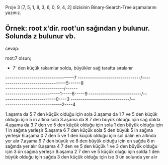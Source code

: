Proje 3
[7, 5, 1, 8, 3, 6, 0, 9, 4, 2] dizisinin Binary-Search-Tree aşamalarını yazınız.

Örnek: root x'dir. root'un sağından y bulunur. Solunda z bulunur vb.
---------------------------------------------
cevap:

root:7 olsun;

- 7' den küçük rakamlar solda, büyükler sağ tarafta sıralanır

 ----------------------------------7
 -------------------------------/----\
 ------------------------------5------8  
 -----------------------------/--\----\
 ---------------------------1-----6-----9
 --------------------------/--\
 -------------------------0----3
 -----------------------------/--\
 ----------------------------2----4

 1.aşama da 5  7 den küçük olduğu için sola 
 2.aşama da 1 7 ve 5 den küçük olduğu için 5 ın altına sola 
 3.aşama da 8 7 den büyük olduğu için sağ dalda
 4.aşama da 3 7 den ve 5 den küçük olduğu için sola 1 den büyük olduğu 
     için 1 in sağına yerleşir
 5.aşama 6 7 den küçük sola 5 den büyük 5 in sağına yerleşir
 6.aşama 0 7 den 5 ve 1 den küçük olduğu için sol dalın en altında yer alır
 7.aşama 9 7 den büyük ve 8 den büyük olduğu için en sağda 8 ın sağında 
    yer alır
 8.aşama 4 7 den ve 5 den küçük 1 ve 3 den büyük olduğu için 3 ün sağına yerleşir
 9.aşama 2 7 den ve 5 küçük oluğu için solda 1 den büyük olduğu için sağda 3 den küçük olduğu için ise 3 ün solunda yer alır